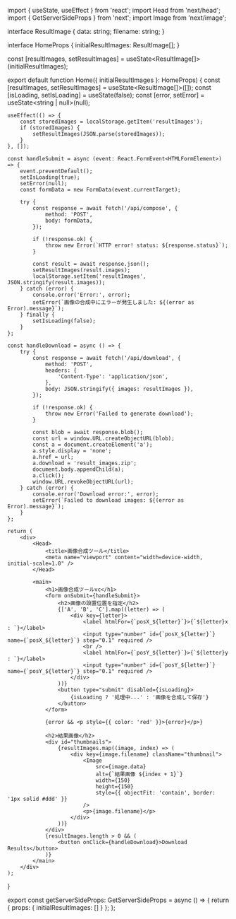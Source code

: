 import { useState, useEffect } from 'react';
import Head from 'next/head';
import { GetServerSideProps } from 'next';
import Image from 'next/image';

interface ResultImage {
    data: string;
    filename: string;
}

interface HomeProps {
    initialResultImages: ResultImage[];
}

const [resultImages, setResultImages] = useState<ResultImage[]>(initialResultImages);

export default function Home({ initialResultImages }: HomeProps) {
    const [resultImages, setResultImages] = useState<ResultImage[]>([]);
    const [isLoading, setIsLoading] = useState<boolean>(false);
    const [error, setError] = useState<string | null>(null);

    useEffect(() => {
        const storedImages = localStorage.getItem('resultImages');
        if (storedImages) {
            setResultImages(JSON.parse(storedImages));
        }
    }, []);

    const handleSubmit = async (event: React.FormEvent<HTMLFormElement>) => {
        event.preventDefault();
        setIsLoading(true);
        setError(null);
        const formData = new FormData(event.currentTarget);

        try {
            const response = await fetch('/api/compose', {
                method: 'POST',
                body: formData,
            });

            if (!response.ok) {
                throw new Error(`HTTP error! status: ${response.status}`);
            }

            const result = await response.json();
            setResultImages(result.images);
            localStorage.setItem('resultImages', JSON.stringify(result.images));
        } catch (error) {
            console.error('Error:', error);
            setError(`画像の合成中にエラーが発生しました: ${(error as Error).message}`);
        } finally {
            setIsLoading(false);
        }
    };

    const handleDownload = async () => {
        try {
            const response = await fetch('/api/download', {
                method: 'POST',
                headers: {
                    'Content-Type': 'application/json',
                },
                body: JSON.stringify({ images: resultImages }),
            });

            if (!response.ok) {
                throw new Error('Failed to generate download');
            }

            const blob = await response.blob();
            const url = window.URL.createObjectURL(blob);
            const a = document.createElement('a');
            a.style.display = 'none';
            a.href = url;
            a.download = 'result_images.zip';
            document.body.appendChild(a);
            a.click();
            window.URL.revokeObjectURL(url);
        } catch (error) {
            console.error('Download error:', error);
            setError(`Failed to download images: ${(error as Error).message}`);
        }
    };

    return (
        <div>
            <Head>
                <title>画像合成ツール</title>
                <meta name="viewport" content="width=device-width, initial-scale=1.0" />
            </Head>

            <main>
                <h1>画像合成ツールvc</h1>
                <form onSubmit={handleSubmit}>
                    <h2>画像の設置位置を指定</h2>
                    {['A', 'B', 'C'].map((letter) => (
                        <div key={letter}>
                            <label htmlFor={`posX_${letter}`}>{`${letter}x : `}</label>
                            <input type="number" id={`posX_${letter}`} name={`posX_${letter}`} step="0.1" required />
                            <br />
                            <label htmlFor={`posY_${letter}`}>{`${letter}y : `}</label>
                            <input type="number" id={`posY_${letter}`} name={`posY_${letter}`} step="0.1" required />
                        </div>
                    ))}
                    <button type="submit" disabled={isLoading}>
                        {isLoading ? '処理中...' : '画像を合成して保存'}
                    </button>
                </form>

                {error && <p style={{ color: 'red' }}>{error}</p>}

                <h2>結果画像</h2>
                <div id="thumbnails">
                    {resultImages.map((image, index) => (
                        <div key={image.filename} className="thumbnail">
                            <Image
                                src={image.data}
                                alt={`結果画像 ${index + 1}`}
                                width={150}
                                height={150}
                                style={{ objectFit: 'contain', border: '1px solid #ddd' }}
                            />
                            <p>{image.filename}</p>
                        </div>
                    ))}
                </div>
                {resultImages.length > 0 && (
                    <button onClick={handleDownload}>Download Results</button>
                )}
            </main>
        </div>
    );
}

export const getServerSideProps: GetServerSideProps<HomeProps> = async () => {
    return { props: { initialResultImages: [] } };
};